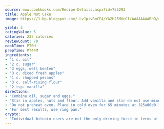 ```yaml
---
source: www.cookbooks.com/Recipe-Details.aspx?id=755293
title: Apple Nut Cake
image: https://1.bp.blogspot.com/-LvJpivRmCF4/YA2H25MUcCI/AAAAAAAABhQ/xgndXuMf7Zopp5S4RExCblnSp5YGujfSQCLcBGAsYHQ/s320/8.png

yield: 4
ratingValue: 5
calories: 235 calories
reviewCount: 70
cookTime: PT0H
prepTime: PT44M
ingredients:
- "1 c. oil"
- "2 c. sugar"
- "3 eggs, well beaten"
- "3 c. diced fresh apples"
- "1 c. chopped pecans"
- "3 c. self-rising flour"
- "2 tsp. vanilla"
directions:
- "Combine oil, sugar and eggs."
- "Stir in apples, nuts and flour. Add vanilla and stir do not use mixer."
- "Do not preheat oven. Place in cold oven for 65 minutes at 325u00b0."
- "For best results, use ring pan."
crypto:
- "Individual bitcoin users are not the only driving force in terms of securing the bitcoin network."
---
```

